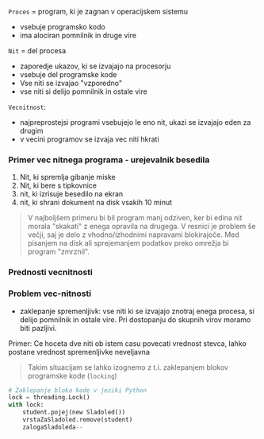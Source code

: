 `Proces` = program, ki je zagnan v operacijskem sistemu
- vsebuje programsko kodo
- ima alociran pomnilnik in druge vire

`Nit` = del procesa
- zaporedje ukazov, ki se izvajajo na procesorju
- vsebuje del programske kode
- Vse niti se izvajao "vzporedno"
- vse niti si delijo pomnilnik in ostale vire

`Vecnitnost`:
- najpreprostejsi programi vsebujejo le eno nit, ukazi se izvajajo eden za drugim
- v vecini programov se izvaja vec niti hkrati

### Primer vec nitnega programa - urejevalnik besedila
1. Nit, ki spremlja gibanje miske
1. Nit, ki bere s tipkovnice 
1. nit, ki izrisuje besedilo na ekran
1. nit, ki shrani dokument na disk vsakih 10 minut

> V najboljšem primeru bi bil program manj odziven, ker bi edina nit morala "skakati" z enega opravila na drugega. V resnici je problem še večji, saj je delo z vhodno/izhodnimi napravami blokirajoče. Med pisanjem na disk ali sprejemanjem podatkov preko omrežja bi program "zmrznil".

### Prednosti vecnitnosti


### Problem vec-nitnosti
- zaklepanje spremenljivk: vse niti ki se izvajajo znotraj enega procesa, si delijo pomnilnik in 
ostale vire. Pri dostopanju do skupnih virov moramo biti pazljivi.

Primer: Ce hoceta dve niti ob istem casu povecati vrednost stevca, lahko postane vrednost spremenljivke neveljavna

> Takim situacijam se lahko izognemo z t.i. zaklepanjem blokov programske kode (`locking`)

```py
# Zaklepanje bloka kode v jeziki Python
lock = threading.Lock()
with lock:
    student.pojej(new Sladoled())
    vrstaZaSladoled.remove(student)
    zalogaSladoleda--
```
